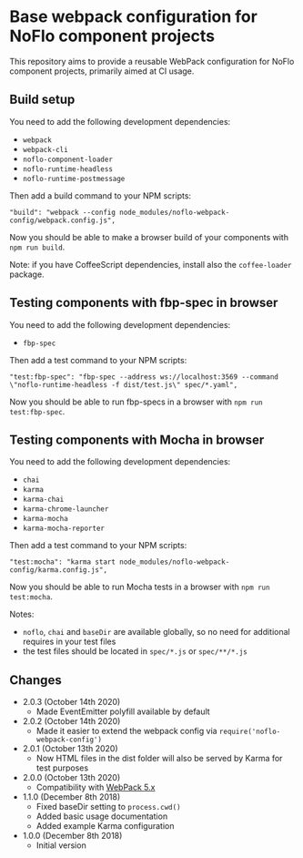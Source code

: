 Base webpack configuration for NoFlo component projects
=======================================================

This repository aims to provide a reusable WebPack configuration for NoFlo component projects, primarily aimed at CI usage.

## Build setup

You need to add the following development dependencies:

* `webpack`
* `webpack-cli`
* `noflo-component-loader`
* `noflo-runtime-headless`
* `noflo-runtime-postmessage`

Then add a build command to your NPM scripts:

```
"build": "webpack --config node_modules/noflo-webpack-config/webpack.config.js",
```

Now you should be able to make a browser build of your components with `npm run build`.

Note: if you have CoffeeScript dependencies, install also the `coffee-loader` package.

## Testing components with fbp-spec in browser

You need to add the following development dependencies:

* `fbp-spec`

Then add a test command to your NPM scripts:

```
"test:fbp-spec": "fbp-spec --address ws://localhost:3569 --command \"noflo-runtime-headless -f dist/test.js\" spec/*.yaml",
```

Now you should be able to run fbp-specs in a browser with `npm run test:fbp-spec`.

## Testing components with Mocha in browser

You need to add the following development dependencies:

* `chai`
* `karma`
* `karma-chai`
* `karma-chrome-launcher`
* `karma-mocha`
* `karma-mocha-reporter`

Then add a test command to your NPM scripts:

```
"test:mocha": "karma start node_modules/noflo-webpack-config/karma.config.js",
```

Now you should be able to run Mocha tests in a browser with `npm run test:mocha`.

Notes:

* `noflo`, `chai` and `baseDir` are available globally, so no need for additional requires in your test files
* the test files should be located in `spec/*.js` or `spec/**/*.js`

## Changes

* 2.0.3 (October 14th 2020)
  - Made EventEmitter polyfill available by default
* 2.0.2 (October 14th 2020)
  - Made it easier to extend the webpack config via `require('noflo-webpack-config')`
* 2.0.1 (October 13th 2020)
  - Now HTML files in the dist folder will also be served by Karma for test purposes
* 2.0.0 (October 13th 2020)
  - Compatibility with [WebPack 5.x](https://blog.sindresorhus.com/webpack-5-headache-b6ac24973bf1)
* 1.1.0 (December 8th 2018)
  - Fixed baseDir setting to `process.cwd()`
  - Added basic usage documentation
  - Added example Karma configuration
* 1.0.0 (December 8th 2018)
  - Initial version
